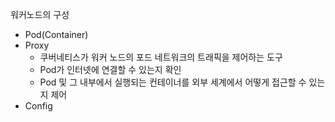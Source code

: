 워커노드의 구성
- Pod(Container)
- Proxy
	- 쿠버네티스가 워커 노드의 포드 네트워크의 트래픽을 제어하는 도구
	- Pod가 인터넷에 연결할 수 있는지 확인
	- Pod 및 그 내부에서 실행되는 컨테이너를 외부 세계에서 어떻게 접근할 수 있는지 제어
- Config
